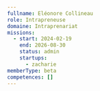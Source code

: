 ```yaml
---
fullname: Eléonore Collineau
role: Intrapreneuse
domaine: Intraprenariat
missions:
  - start: 2024-02-19
    end: 2026-08-30
    status: admin
    startups:
      - zacharie
memberType: beta
competences: []
---
```

